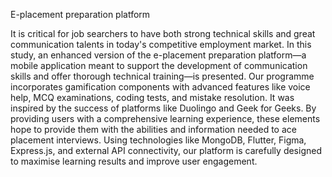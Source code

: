 E-placement preparation platform

It is critical for job searchers to have both strong technical skills and great communication talents in today's competitive employment market. In this study, an enhanced version of the e-placement preparation platform—a mobile application meant to support the development of communication skills and offer thorough technical training—is presented. Our programme incorporates gamification components with advanced features like voice help, MCQ examinations, coding tests, and mistake resolution. It was inspired by the success of platforms like Duolingo and Geek for Geeks. By providing users with a comprehensive learning experience, these elements hope to provide them with the abilities and information needed to ace placement interviews. Using technologies like MongoDB, Flutter, Figma, Express.js, and external API connectivity, our platform is carefully designed to maximise learning results and improve user engagement.
